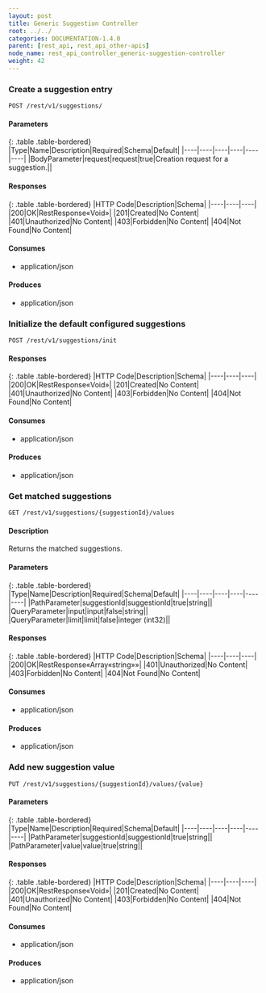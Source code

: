 ```yaml
---
layout: post
title: Generic Suggestion Controller
root: ../../
categories: DOCUMENTATION-1.4.0
parent: [rest_api, rest_api_other-apis]
node_name: rest_api_controller_generic-suggestion-controller
weight: 42
---
```


### Create a suggestion entry
```
POST /rest/v1/suggestions/
```

#### Parameters

{: .table .table-bordered}
|Type|Name|Description|Required|Schema|Default|
|----|----|----|----|----|----|
|BodyParameter|request|request|true|Creation request for a suggestion.||


#### Responses

{: .table .table-bordered}
|HTTP Code|Description|Schema|
|----|----|----|
|200|OK|RestResponse«Void»|
|201|Created|No Content|
|401|Unauthorized|No Content|
|403|Forbidden|No Content|
|404|Not Found|No Content|


#### Consumes

* application/json

#### Produces

* application/json

### Initialize the default configured suggestions
```
POST /rest/v1/suggestions/init
```

#### Responses

{: .table .table-bordered}
|HTTP Code|Description|Schema|
|----|----|----|
|200|OK|RestResponse«Void»|
|201|Created|No Content|
|401|Unauthorized|No Content|
|403|Forbidden|No Content|
|404|Not Found|No Content|


#### Consumes

* application/json

#### Produces

* application/json

### Get matched suggestions
```
GET /rest/v1/suggestions/{suggestionId}/values
```

#### Description

Returns the matched suggestions.

#### Parameters

{: .table .table-bordered}
|Type|Name|Description|Required|Schema|Default|
|----|----|----|----|----|----|
|PathParameter|suggestionId|suggestionId|true|string||
|QueryParameter|input|input|false|string||
|QueryParameter|limit|limit|false|integer (int32)||


#### Responses

{: .table .table-bordered}
|HTTP Code|Description|Schema|
|----|----|----|
|200|OK|RestResponse«Array«string»»|
|401|Unauthorized|No Content|
|403|Forbidden|No Content|
|404|Not Found|No Content|


#### Consumes

* application/json

#### Produces

* application/json

### Add new suggestion value
```
PUT /rest/v1/suggestions/{suggestionId}/values/{value}
```

#### Parameters

{: .table .table-bordered}
|Type|Name|Description|Required|Schema|Default|
|----|----|----|----|----|----|
|PathParameter|suggestionId|suggestionId|true|string||
|PathParameter|value|value|true|string||


#### Responses

{: .table .table-bordered}
|HTTP Code|Description|Schema|
|----|----|----|
|200|OK|RestResponse«Void»|
|201|Created|No Content|
|401|Unauthorized|No Content|
|403|Forbidden|No Content|
|404|Not Found|No Content|


#### Consumes

* application/json

#### Produces

* application/json

